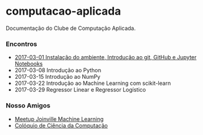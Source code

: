 # computacao-aplicada

Documentação do Clube de Computação Aplicada.

### Encontros

* [2017-03-01 Instalação do ambiente, Introdução ao git, GitHub e Jupyter Notebooks](/2017-03-01-git-github-jupyter/)
* 2017-03-08 Introdução ao Python
* 2017-03-15 Introdução ao NumPy
* 2017-03-22 Introdução ao Machine Learning com scikit-learn
* 2017-03-29 Regressor Linear e Regressor Logístico

### Nosso Amigos

* [Meetup Joinville Machine Learning](http://joinville.ml)
* [Colóquio de Ciência da Computação](https://www.facebook.com/coloquioscomputacao/)
